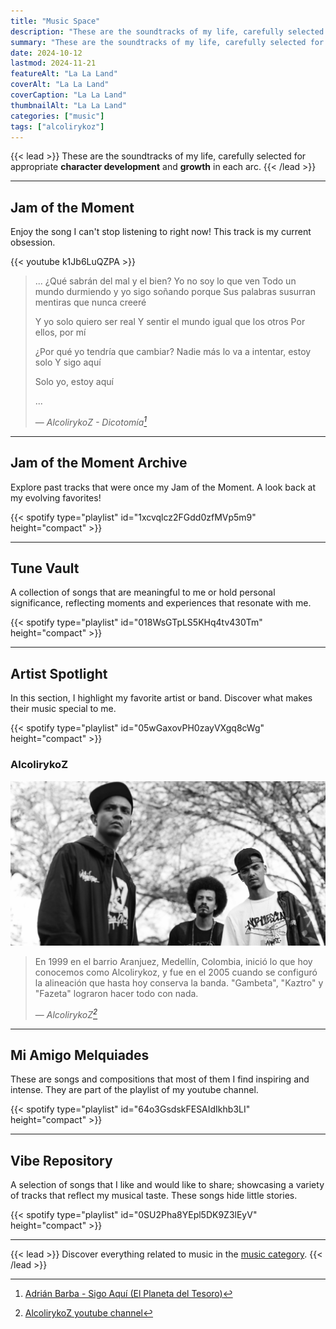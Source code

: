 ```yaml
---
title: "Music Space"
description: "These are the soundtracks of my life, carefully selected for appropriate character development and growth in each arc."
summary: "These are the soundtracks of my life, carefully selected for appropriate character development and growth in each arc."
date: 2024-10-12
lastmod: 2024-11-21
featureAlt: "La La Land"
coverAlt: "La La Land"
coverCaption: "La La Land"
thumbnailAlt: "La La Land"
categories: ["music"]
tags: ["alcolirykoz"]
---
```

{{< lead >}}
These are the soundtracks of my life, carefully selected for appropriate **character development** and **growth** in each arc.
{{< /lead >}}

---

## Jam of the Moment
Enjoy the song I can't stop listening to right now! This track is my current obsession.

{{< youtube k1Jb6LuQZPA >}}

> ... ¿Qué sabrán del mal y el bien?
> Yo no soy lo que ven
> Todo un mundo durmiendo y yo sigo soñando porque
> Sus palabras susurran mentiras que nunca creeré
> 
> Y yo solo quiero ser real
> Y sentir el mundo igual que los otros
> Por ellos, por mí
> 
> ¿Por qué yo tendría que cambiar?
> Nadie más lo va a intentar, estoy solo
> Y sigo aquí
> 
> Solo yo, estoy aquí
>
> ...
>
> — <cite>AlcolirykoZ - Dicotomía[^1]</cite>

[^1]: [Adrián Barba - Sigo Aquí (El Planeta del Tesoro)](https://www.youtube.com/watch?v=k1Jb6LuQZPA)

---

## Jam of the Moment Archive
Explore past tracks that were once my Jam of the Moment. A look back at my evolving favorites!

{{< spotify type="playlist" id="1xcvqlcz2FGdd0zfMVp5m9" height="compact" >}}

---

## Tune Vault
A collection of songs that are meaningful to me or hold personal significance, reflecting moments and experiences that resonate with me.

{{< spotify type="playlist" id="018WsGTpLS5KHq4tv430Tm" height="compact" >}}

---

## Artist Spotlight
In this section, I highlight my favorite artist or band. Discover what makes their music special to me.

{{< spotify type="playlist" id="05wGaxovPH0zayVXgq8cWg" height="compact" >}}

### AlcolirykoZ

!["AlcolirykoZ de la A a la Z"](img/AlcolirykoZ.jpg "AlcolirykoZ de la A a la Z")

> En 1999 en el barrio Aranjuez, Medellín, Colombia, inició lo que hoy conocemos como Alcolirykoz, y fue en el 2005 cuando se configuró la alineación que hasta hoy conserva la banda. "Gambeta", "Kaztro" y "Fazeta" lograron hacer todo con nada.
> 
> — <cite>AlcolirykoZ[^2]</cite>

[^2]: [AlcolirykoZ youtube channel](https://www.youtube.com/channel/UCMYPtnaZAFHETOknwvqw2qQ)

---

## Mi Amigo Melquiades
These are songs and compositions that most of them I find inspiring and intense. They are part of the playlist of my youtube channel.

{{< spotify type="playlist" id="64o3GsdskFESAIdIkhb3LI" height="compact" >}}

---

## Vibe Repository
A selection of songs that I like and would like to share; showcasing a variety of tracks that reflect my musical taste. These songs hide little stories.

{{< spotify type="playlist" id="0SU2Pha8YEpl5DK9Z3lEyV" height="compact" >}}

---

{{< lead >}}
Discover everything related to music in the [music category](/categories/music/).
{{< /lead >}}